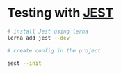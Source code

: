 # Testing with [JEST](https://jestjs.io/docs/en/getting-started.html)

```bash
# install Jest using lerna
lerna add jest --dev

# create config in the project

jest --init

```
